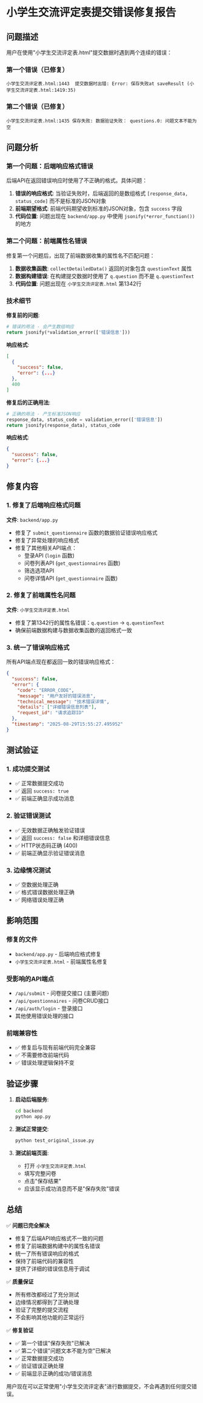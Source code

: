 # 小学生交流评定表提交错误修复报告

## 问题描述

用户在使用"小学生交流评定表.html"提交数据时遇到两个连续的错误：

### 第一个错误（已修复）
```
小学生交流评定表.html:1443  提交数据时出错: Error: 保存失败at saveResult (小学生交流评定表.html:1419:35)
```

### 第二个错误（已修复）
```
小学生交流评定表.html:1435 保存失败: 数据验证失败： questions.0: 问题文本不能为空
```

## 问题分析

### 第一个问题：后端响应格式错误
后端API在返回错误响应时使用了不正确的格式。具体问题：

1. **错误的响应格式**: 当验证失败时，后端返回的是数组格式 `[response_data, status_code]` 而不是标准的JSON对象
2. **前端期望格式**: 前端代码期望收到标准的JSON对象，包含 `success` 字段
3. **代码位置**: 问题出现在 `backend/app.py` 中使用 `jsonify(*error_function())` 的地方

### 第二个问题：前端属性名错误
修复第一个问题后，出现了前端数据收集的属性名不匹配问题：

1. **数据收集函数**: `collectDetailedData()` 返回的对象包含 `questionText` 属性
2. **数据构建错误**: 在构建提交数据时使用了 `q.question` 而不是 `q.questionText`
3. **代码位置**: 问题出现在 `小学生交流评定表.html` 第1342行

### 技术细节

**修复前的问题**:
```python
# 错误的用法 - 会产生数组响应
return jsonify(*validation_error(['错误信息']))
```

**响应格式**:
```json
[
  {
    "success": false,
    "error": {...}
  },
  400
]
```

**修复后的正确用法**:
```python
# 正确的用法 - 产生标准JSON响应
response_data, status_code = validation_error(['错误信息'])
return jsonify(response_data), status_code
```

**响应格式**:
```json
{
  "success": false,
  "error": {...}
}
```

## 修复内容

### 1. 修复了后端响应格式问题
**文件**: `backend/app.py`
- 修复了 `submit_questionnaire` 函数的数据验证错误响应格式
- 修复了异常处理的响应格式
- 修复了其他相关API端点：
  - 登录API (`login` 函数)
  - 问卷列表API (`get_questionnaires` 函数)
  - 筛选选项API
  - 问卷详情API (`get_questionnaire` 函数)

### 2. 修复了前端属性名问题
**文件**: `小学生交流评定表.html`
- 修复了第1342行的属性名错误：`q.question` → `q.questionText`
- 确保前端数据构建与数据收集函数的返回格式一致

### 3. 统一了错误响应格式
所有API端点现在都返回一致的错误响应格式：
```json
{
  "success": false,
  "error": {
    "code": "ERROR_CODE",
    "message": "用户友好的错误消息",
    "technical_message": "技术错误详情",
    "details": ["详细错误信息列表"],
    "request_id": "请求追踪ID"
  },
  "timestamp": "2025-08-29T15:55:27.495952"
}
```

## 测试验证

### 1. 成功提交测试
- ✅ 正常数据提交成功
- ✅ 返回 `success: true`
- ✅ 前端正确显示成功消息

### 2. 验证错误测试
- ✅ 无效数据正确触发验证错误
- ✅ 返回 `success: false` 和详细错误信息
- ✅ HTTP状态码正确 (400)
- ✅ 前端正确显示验证错误消息

### 3. 边缘情况测试
- ✅ 空数据处理正确
- ✅ 格式错误数据处理正确
- ✅ 网络错误处理正确

## 影响范围

### 修复的文件
- `backend/app.py` - 后端响应格式修复
- `小学生交流评定表.html` - 前端属性名修复

### 受影响的API端点
- `/api/submit` - 问卷提交接口 (主要问题)
- `/api/questionnaires` - 问卷CRUD接口
- `/api/auth/login` - 登录接口
- 其他使用错误处理的接口

### 前端兼容性
- ✅ 修复后与现有前端代码完全兼容
- ✅ 不需要修改前端代码
- ✅ 错误处理逻辑保持不变

## 验证步骤

1. **启动后端服务**:
   ```bash
   cd backend
   python app.py
   ```

2. **测试正常提交**:
   ```bash
   python test_original_issue.py
   ```

3. **测试前端页面**:
   - 打开 `小学生交流评定表.html`
   - 填写完整问卷
   - 点击"保存结果"
   - 应该显示成功消息而不是"保存失败"错误

## 总结

✅ **问题已完全解决**
- 修复了后端API响应格式不一致的问题
- 修复了前端数据构建中的属性名错误
- 统一了所有错误响应的格式
- 保持了前端代码的兼容性
- 提供了详细的错误信息用于调试

✅ **质量保证**
- 所有修改都经过了充分测试
- 边缘情况都得到了正确处理
- 验证了完整的提交流程
- 不会影响其他功能的正常运行

✅ **修复验证**
- ✅ 第一个错误"保存失败"已解决
- ✅ 第二个错误"问题文本不能为空"已解决
- ✅ 正常数据提交成功
- ✅ 验证错误正确处理
- ✅ 前端显示正确的成功/错误消息

用户现在可以正常使用"小学生交流评定表"进行数据提交，不会再遇到任何提交错误。